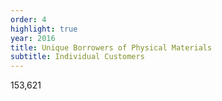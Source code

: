 ```yaml
---
order: 4
highlight: true
year: 2016
title: Unique Borrowers of Physical Materials
subtitle: Individual Customers
---
```


153,621
